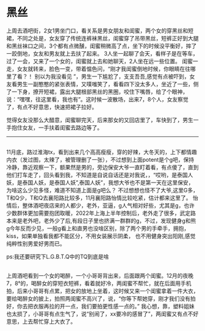 # 黑丝

上周去酒吧街，2女1男坐门口，看关系是男女朋友和闺蜜，两个女的穿黑丝和短裙，不同之处是，女友穿了传统连裤袜黑丝，闺蜜穿了吊带黑丝，短裤正好到大腿和黑丝袜口之间，3个都有点微醺，闺蜜稍微高了点，坐下的时候没平衡好，摔了一跤倒地，女友和男友就上去扶了起来。
3人坐一起聊了会天，看样子是在等车，过了一会，又来了一个女的，闺蜜就上去和她聊天，2人坐在远一些位置。
闺蜜一走，女友就转来，脸色一变，带着愠色问，“刚才我闺蜜倒地时候，你眼睛在往哪里了看？！ 别以为我没看见 ”，男生一下尴尬了，支支吾吾,感觉有点被吓到，女友看男生一副憨憨的紧张表情，又噗嗤笑了，看看四下没太多人，坐近了一些，侧了一下身，撩开短裙，露出大腿根部黑丝的黑圈，咬住下嘴唇，给了个眼神，说：“嘿嘿，往这里看，我也有”。这时候一波散场，出来7，8个人，女友察觉了，有点不好意思，快速把裙子拉好。

觉得女友没那么大醋意，闺蜜聊完天，后来那女的又回店里了，车快到了，男生一手抱住女友，一手扶着闺蜜去路边等了。

--------------------------

##

11月底，路过淮海tx，看到出来几个高高瘦瘦，穿的好辣，大冬天的，上下都情趣内衣（发过图，太辣了，被管理删了一张），不过想到上面potent是个g吧，保持冷静，靠近观察一下，额果然是男的，旁边保安大爷一直盯着看，有点傻了，直到他们打车走了，回头看到我，不知道是自说自话还是对我说，，“哎哟，是泰国人妖，是泰国人妖，是泰国人妖”,泰国人妖”，我想大爷也不是第一天在这里保安，为啥这么少见多怪，难道不知道上面是g吧么？
不过想想也怪不了大爷,这里G多，T和Q少，T和Q去襄阳路比较多，11月襄阳路怡情比较吃紧，估计都来这里了。
怡情后，整体酒吧夜店来的人都少，老外，亚逼，g人气相对好些，尤其是g，也许少数群体更加需要抱团取暖，2022年上海上半年控制后，老外走了很多，武定路本来是老外吧，老外少了后,有段日子里也挤满一群群的g，不过，发现健身g和熊g今年反而少见，一般g看上和直男也没啥区别，除了两个男的手牵手，拥抱，kiss，如果单独看我都不能区分，不用女装展示阴柔， 也不用健身突出阳刚,感觉纯粹性别男爱好男而已。

ps:我还要研究下L.G.B.T.Q中的TQ到底是啥



## 

上周酒吧看到一个女的喝醉，一个小哥哥背出来，后面跟两个闺蜜。12月的夜晚7，8°的，喝醉女的穿短衣短裤，看着就好冷，两闺蜜不帮忙，就在后面用手机拍，后来小哥哥有点累，把女的放地上坐着，这时候又来一个闺蜜拿着一件大衣，要给喝醉女的披上，拍照两闺蜜不高兴了，说，“你等下帮她穿，刚才我们没有拍好，你去把衣服再拉的开一点，我们要拍更性感一点的。” 我心想，靠，塑料姐妹也太损了，小哥哥有点生气了，说“别闹了，xx要冷的感冒了”，两闺蜜又有点不好意思，上去帮忙穿上大衣了。